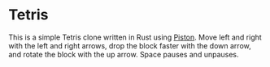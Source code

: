 # Tetris

This is a simple Tetris clone written in Rust
using [Piston](http://www.piston.rs/). Move left and right with the
left and right arrows, drop the block faster with the down arrow, and
rotate the block with the up arrow. Space pauses and unpauses.
